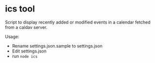 # ics tool

Script to display recently added or modified events in a calendar fetched from a caldav server.

Usage:
* Rename settings.json.sample to settings.json
* Edit settings.json
* run `node ics`